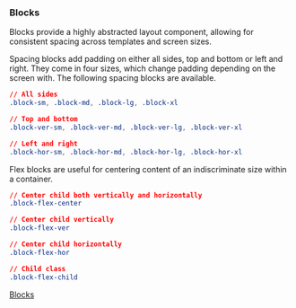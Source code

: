 ### Blocks

Blocks provide a highly abstracted layout component, allowing for consistent spacing across templates and screen sizes.

Spacing blocks add padding on either all sides, top and bottom or left and right. They come in four sizes, which change padding depending on the screen with. The following spacing blocks are available.

```css
// All sides
.block-sm, .block-md, .block-lg, .block-xl

// Top and bottom
.block-ver-sm, .block-ver-md, .block-ver-lg, .block-ver-xl

// Left and right
.block-hor-sm, .block-hor-md, .block-hor-lg, .block-hor-xl
```

Flex blocks are useful for centering content of an indiscriminate size within a container.

```css
// Center child both vertically and horizontally
.block-flex-center

// Center child vertically
.block-flex-ver

// Center child horizontally
.block-flex-hor

// Child class
.block-flex-child
```

[Blocks](../img/blocks.png)
